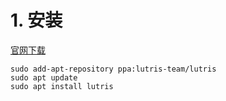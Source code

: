 # 1. 安装
[官网下载](https://lutris.net/downloads/)
```shell
sudo add-apt-repository ppa:lutris-team/lutris
sudo apt update
sudo apt install lutris
```